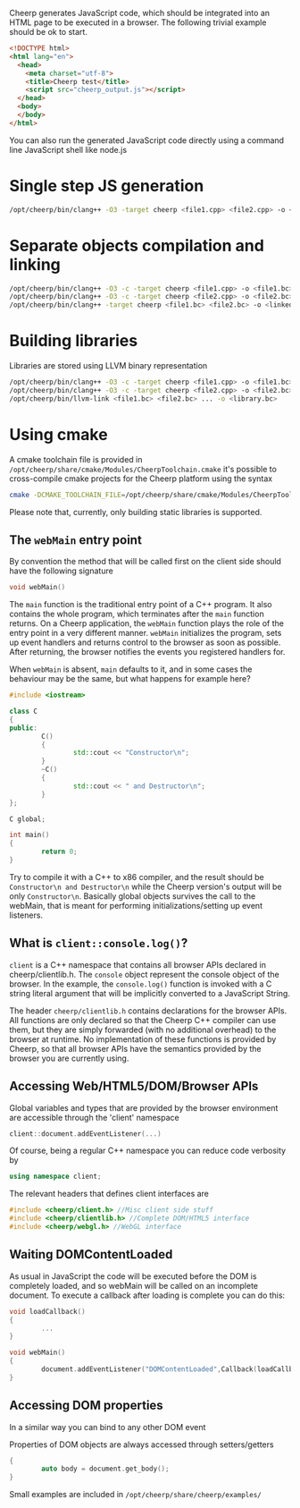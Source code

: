 Cheerp generates JavaScript code, which should be integrated into an HTML page to be executed in a browser. The following trivial example should be ok to start.

```html
<!DOCTYPE html>
<html lang="en">
  <head>
    <meta charset="utf-8">
    <title>Cheerp test</title>
    <script src="cheerp_output.js"></script>
  </head>
  <body>
  </body>
</html>
```

You can also run the generated JavaScript code directly using a command line JavaScript shell like node.js

# Single step JS generation

```bash
/opt/cheerp/bin/clang++ -O3 -target cheerp <file1.cpp> <file2.cpp> -o <file.js>
```
# Separate objects compilation and linking

```bash
/opt/cheerp/bin/clang++ -O3 -c -target cheerp <file1.cpp> -o <file1.bc>
/opt/cheerp/bin/clang++ -O3 -c -target cheerp <file2.cpp> -o <file2.bc>
/opt/cheerp/bin/clang++ -target cheerp <file1.bc> <file2.bc> -o <linkedfile.js>
```

# Building libraries

Libraries are stored using LLVM binary representation

```bash
/opt/cheerp/bin/clang++ -O3 -c -target cheerp <file1.cpp> -o <file1.bc>
/opt/cheerp/bin/clang++ -O3 -c -target cheerp <file2.cpp> -o <file2.bc>
/opt/cheerp/bin/llvm-link <file1.bc> <file2.bc> ... -o <library.bc>
```

# Using cmake

A cmake toolchain file is provided in `/opt/cheerp/share/cmake/Modules/CheerpToolchain.cmake`
it's possible to cross-compile cmake projects for the Cheerp platform using the syntax

```bash
cmake -DCMAKE_TOOLCHAIN_FILE=/opt/cheerp/share/cmake/Modules/CheerpToolchain.cmake <regular arguments>
```

Please note that, currently, only building static libraries is supported.

## The ```webMain``` entry point

By convention the method that will be called first on the client side should have the following signature

```c++
void webMain()
```

The ```main``` function is the traditional
entry point of a C++ program. It also contains the whole program, which terminates after the ```main``` function returns. On a Cheerp application, the ```webMain``` function plays the role of the entry point in a very different manner.  ```webMain``` initializes the program, sets up event handlers and returns control to the browser as soon as possible. After returning, the browser notifies the events you registered handlers for.

When ```webMain``` is absent, ```main``` defaults to it, and in some cases the behaviour may be the same, but what happens for example here?
```c++
#include <iostream>

class C
{
public:
        C()
        {
                std::cout << "Constructor\n";
        }
        ~C()
        {
                std::cout << " and Destructor\n";
        }
};

C global;

int main()
{
        return 0;
}
```

Try to compile it with a C++ to x86 compiler, and the result should be `Constructor\n and Destructor\n` while the Cheerp version's output will be only `Constructor\n`. Basically global objects survives the call to the webMain, that is meant for performing initializations/setting up event listeners.

## What is `client::console.log()`?

```client``` is a C++ namespace that contains all browser APIs declared in cheerp/clientlib.h. The ```console``` object represent the console object of the browser. In the example, the ```console.log()``` function is invoked with a C string literal argument that will be implicitly converted to a JavaScript String.

The header ```cheerp/clientlib.h``` contains declarations for the browser APIs. All functions are only declared so that the Cheerp C++ compiler can use them, but they are simply forwarded (with no additional overhead) to the browser at runtime. No implementation of these functions is provided by Cheerp, so that all browser APIs have the semantics provided by the browser you are currently using.

## Accessing Web/HTML5/DOM/Browser APIs

Global variables and types that are provided by the browser environment are accessible through the 'client' namespace

```c++
client::document.addEventListener(...)
```

Of course, being a regular C++ namespace you can reduce code verbosity by

```c++
using namespace client;
```

The relevant headers that defines client interfaces are

```c++
#include <cheerp/client.h> //Misc client side stuff
#include <cheerp/clientlib.h> //Complete DOM/HTML5 interface
#include <cheerp/webgl.h> //WebGL interface
```

## Waiting DOMContentLoaded

As usual in JavaScript the code will be executed before the DOM is completely loaded, and so webMain will be called on an incomplete document.
To execute a callback after loading is complete you can do this:

```c++
void loadCallback()
{
        ...
}

void webMain()
{
        document.addEventListener("DOMContentLoaded",Callback(loadCallback));
}
```

## Accessing DOM properties
In a similar way you can bind to any other DOM event

Properties of DOM objects are always accessed through setters/getters

```c++
{
        auto body = document.get_body();
}
```

Small examples are included in `/opt/cheerp/share/cheerp/examples/`
